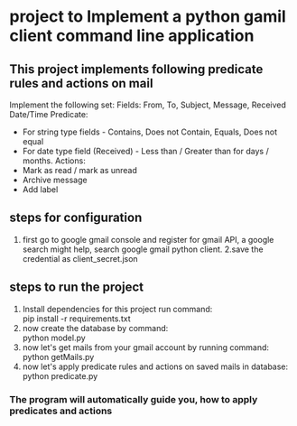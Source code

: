 # project to Implement a python gamil client command line application

## This project implements following predicate rules and actions on mail
Implement the following set:
Fields: From, To, Subject, Message, Received Date/Time Predicate:
- For string type fields - Contains, Does not Contain, Equals, Does not equal
- For date type field (Received) - Less than / Greater than for days / months. Actions:
- Mark as read / mark as unread
- Archive message
- Add label

## steps for configuration
1. first go to google gmail console and 
register for gmail API, a google search
 might help, search google gmail python client.
2.save the credential as client_secret.json

## steps to run the project
1. Install dependencies for this project run command:<br>
pip install -r requirements.txt
2. now create the database by command:<br>
 python model.py
3. now let's get mails from your gmail account by running command:<br>
python getMails.py
4. now let's apply predicate rules and actions on saved mails in database:<br>
python predicate.py

### The program will automatically guide you, how to apply predicates and actions 